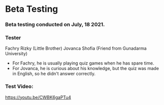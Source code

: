 # Beta Testing

### Beta testing conducted on July, 18 2021.

### Tester
Fachry Rizky (Little Brother)
Jovanca Shofia (Friend from Gunadarma University)

- For Fachry, he is usually playing quiz games when he has spare time.
- For Jovanca, he is curious about his knowledge, but the quiz was made in English, so he didn't answer correctly.

### Test Video:
https://youtu.be/CWBK6gaPTu4
